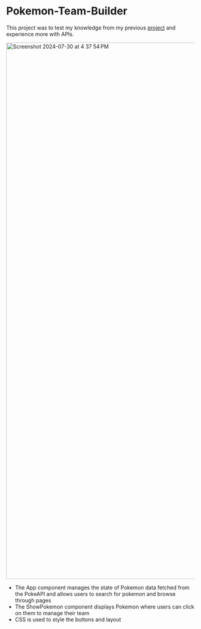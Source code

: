 # Pokemon-Team-Builder

This project was to test my knowledge from my previous [project](https://github.com/RJK3vin/Shopping-Cart) and experience more with APIs. 

<img width="1429" alt="Screenshot 2024-07-30 at 4 37 54 PM" src="https://github.com/user-attachments/assets/d5fc86fb-6b9c-4769-8a49-d89576233798">

- The App component manages the state of Pokemon data fetched from the PokeAPI and allows users to search for pokemon and browse through pages
- The ShowPokemon component displays Pokemon where users can click on them to manage their team 
- CSS is used to style the buttons and layout 
